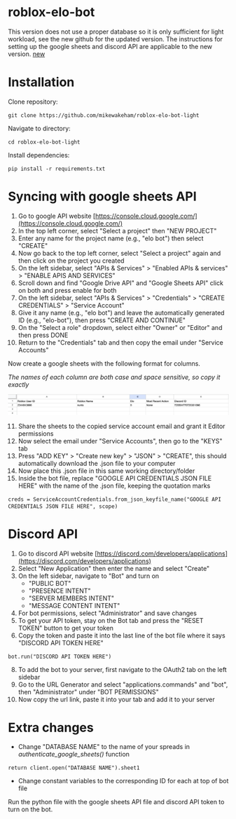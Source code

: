# roblox-elo-bot

This version does not use a proper database so it is only sufficient for light workload, see the new github for the updated version. The instructions for setting up the google sheets and discord API are applicable to the new version. [new](https://github.com/mikewakeham/roblox-elo-bot)

# Installation

Clone repository:

```
git clone https://github.com/mikewakeham/roblox-elo-bot-light
```

Navigate to directory:

```
cd roblox-elo-bot-light
```

Install dependencies:

```
pip install -r requirements.txt
```

# Syncing with google sheets API

1. Go to google API website [https://console.cloud.google.com/](https://console.cloud.google.com/)
2. In the top left corner, select "Select a project" then "NEW PROJECT"
3. Enter any name for the project name (e.g., "elo bot") then select "CREATE"
4. Now go back to the top left corner, select "Select a project" again and then click on the project you created
5. On the left sidebar, select "APIs & Services" > "Enabled APIs & services" > "ENABLE APIS AND SERVICES"
6. Scroll down and find "Google Drive API" and "Google Sheets API" click on both and press enable for both
7. On the left sidebar, select "APIs & Services" > "Credentials" > "CREATE CREDENTIALS" > "Service Account"
8. Give it any name (e.g., "elo bot") and leave the automatically generated ID (e.g., "elo-bot"), then press "CREATE AND CONTINUE"
9. On the "Select a role" dropdown, select either "Owner" or "Editor" and then press DONE
10. Return to the "Credentials" tab and then copy the email under "Service Accounts"

Now create a google sheets with the following format for columns.

*The names of each column are both case and space sensitive, so copy it exactly*

![sheets format](assets/sheets_format.png)

11. Share the sheets to the copied service account email and grant it Editor permissions
12. Now select the email under "Service Accounts", then go to the "KEYS" tab
13. Press "ADD KEY" > "Create new key" > "JSON" > "CREATE", this should automatically download the .json file to your computer
14. Now place this .json file in this same working directory/folder
15. Inside the bot file, replace "GOOGLE API CREDENTIALS JSON FILE HERE" with the name of the .json file, keeping the quotation marks
```
creds = ServiceAccountCredentials.from_json_keyfile_name("GOOGLE API CREDENTIALS JSON FILE HERE", scope)
```

# Discord API

1. Go to discord API website [https://discord.com/developers/applications](https://discord.com/developers/applications)
2. Select "New Application" then enter the name and select "Create"
3. On the left sidebar, navigate to "Bot" and turn on
   - "PUBLIC BOT"
   - "PRESENCE INTENT"
   - "SERVER MEMBERS INTENT"
   - "MESSAGE CONTENT INTENT"
4. For bot permissions, select "Administrator" and save changes
5. To get your API token, stay on the Bot tab and press the "RESET TOKEN" button to get your token
6. Copy the token and paste it into the last line of the bot file where it says "DISCORD API TOKEN HERE"

```
bot.run("DISCORD API TOKEN HERE")
```
   
8. To add the bot to your server, first navigate to the OAuth2 tab on the left sidebar
9. Go to the URL Generator and select "applications.commands" and "bot", then "Administrator" under "BOT PERMISSIONS"
10. Now copy the url link, paste it into your tab and add it to your server

# Extra changes

- Change "DATABASE NAME" to the name of your spreads in *authenticate_google_sheets()* function
  
```
return client.open("DATABASE NAME").sheet1 
```

- Change constant variables to the corresponding ID for each at top of bot file
 
Run the python file with the google sheets API file and discord API token to turn on the bot.
